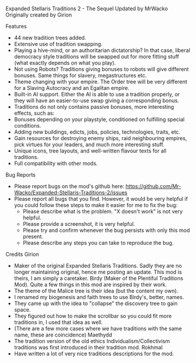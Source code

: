Expanded Stellaris Traditions 2 - The Sequel
Updated by MrWacko
Originally created by Girion

Features
- 44 new tradition trees added.
- Extensive use of tradition swapping.
- Playing a hive-mind, or an authoritarian dictatorship? In that case, liberal democracy style traditions will be swapped out for more fitting stuff (what exactly depends on what you play).
- Not using Robots? Traditions giving bonuses to robots will give different bonuses. Same things for slavery, megastructures etc.
- Theme changing with your empire. The Order tree will be very different for a Slaving Autocracy and an Egalitan empire.
- Built-in AI support. Either the AI is able to use a tradition properly, or they will have an easier-to-use swap giving a corresponding bonus.
- Traditions do not only contains passive bonuses, more interesting effects, such as:
- Bonuses depending on your playstyle, conditioned on fulfilling special conditions.
- Adding new buildings, edicts, jobs, policies, technologies, traits, etc.
- Gain resources for destroying enemy ships, raid neighbouring empires, pick virtues for your leaders, and much more interesting stuff.
- Unique icons, tree layouts, and well-written flavour texts for all traditions.
- Full compatibility with other mods.

Bug Reports
- Please report bugs on the mod's github here: https://github.com/Mr-Wacko/Expanded-Stellaris-Traditions-2/issues
- Please report all bugs that you find. However, it would be very helpful if you could follow these steps to make it easier for me to fix the bug:
    - Please describe what is the problem. "X doesn't work" is not very helpful.
    - Please provide a screenshot, it is very helpful.
    - Please try and confirm whenever the bug persists with only this mod present.
    - Please describe any steps you can take to reproduce the bug.

Credits
Girion
- Maker of the original Expanded Stellaris Traditions. Sadly they are no longer maintaining original, hence me posting an update. This mod is theirs, I am simply a caretaker.
Birdy (Maker of the Plentiful Traditions Mod). Quite a few things in this mod are inspired by their work.
- The theme of the Malice tree is their idea (but the content my own).
- I renamed my biogenesis and faith trees to use Birdy's, better, names.
- They came up with the idea to "collapse" the discovery tree to gain space.
- They figured out how to make the scrollbar so you could fit more traditions in, I used that idea as well.
- (There are a few more cases where we have traditions with the same name, these are coincidence)
Maethydd
- The tradition version of the old ethics Individualism/Collectivism traditions was first introduced in their tradition mod.
Rokhmal
- Have written a lot of very nice traditions descriptions for the mod.